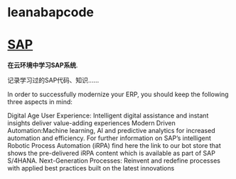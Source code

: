 # leanabapcode
#                               **<u>SAP</u>**

 **在云环境中学习SAP系统**. 

记录学习过的SAP代码、知识......


In order to successfully modernize your ERP, you should keep the following three aspects in mind:

Digital Age User Experience: Intelligent digital assistance and instant insights deliver value-adding experiences
Modern Driven Automation:Machine learning, AI and predictive analytics for increased automation and efficiency. For further information on SAP’s intelligent Robotic Process Automation (iRPA) find here the link to our bot store that shows the pre-delivered iRPA content which is available as part of SAP S/4HANA.
Next-Generation Processes: Reinvent and redefine processes with applied best practices built on the latest innovations

